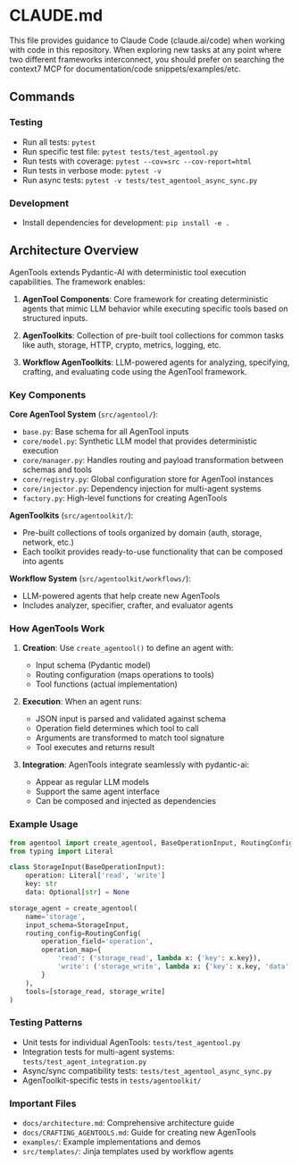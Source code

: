 # CLAUDE.md

This file provides guidance to Claude Code (claude.ai/code) when working with code in this repository.
When exploring new tasks at any point where two different frameworks interconnect, you should prefer on searching the context7 MCP for documentation/code snippets/examples/etc.  

## Commands

### Testing
- Run all tests: `pytest`
- Run specific test file: `pytest tests/test_agentool.py`
- Run tests with coverage: `pytest --cov=src --cov-report=html`
- Run tests in verbose mode: `pytest -v`
- Run async tests: `pytest -v tests/test_agentool_async_sync.py`

### Development
- Install dependencies for development: `pip install -e .`

## Architecture Overview

AgenTools extends Pydantic-AI with deterministic tool execution capabilities. The framework enables:

1. **AgenTool Components**: Core framework for creating deterministic agents that mimic LLM behavior while executing specific tools based on structured inputs.

2. **AgenToolkits**: Collection of pre-built tool collections for common tasks like auth, storage, HTTP, crypto, metrics, logging, etc.

3. **Workflow AgenToolkits**: LLM-powered agents for analyzing, specifying, crafting, and evaluating code using the AgenTool framework.

### Key Components

**Core AgenTool System** (`src/agentool/`):
- `base.py`: Base schema for all AgenTool inputs
- `core/model.py`: Synthetic LLM model that provides deterministic execution
- `core/manager.py`: Handles routing and payload transformation between schemas and tools
- `core/registry.py`: Global configuration store for AgenTool instances
- `core/injector.py`: Dependency injection for multi-agent systems
- `factory.py`: High-level functions for creating AgenTools

**AgenToolkits** (`src/agentoolkit/`):
- Pre-built collections of tools organized by domain (auth, storage, network, etc.)
- Each toolkit provides ready-to-use functionality that can be composed into agents

**Workflow System** (`src/agentoolkit/workflows/`):
- LLM-powered agents that help create new AgenTools
- Includes analyzer, specifier, crafter, and evaluator agents

### How AgenTools Work

1. **Creation**: Use `create_agentool()` to define an agent with:
   - Input schema (Pydantic model)
   - Routing configuration (maps operations to tools)
   - Tool functions (actual implementation)

2. **Execution**: When an agent runs:
   - JSON input is parsed and validated against schema
   - Operation field determines which tool to call
   - Arguments are transformed to match tool signature
   - Tool executes and returns result

3. **Integration**: AgenTools integrate seamlessly with pydantic-ai:
   - Appear as regular LLM models
   - Support the same agent interface
   - Can be composed and injected as dependencies

### Example Usage

```python
from agentool import create_agentool, BaseOperationInput, RoutingConfig
from typing import Literal

class StorageInput(BaseOperationInput):
    operation: Literal['read', 'write']
    key: str
    data: Optional[str] = None

storage_agent = create_agentool(
    name='storage',
    input_schema=StorageInput,
    routing_config=RoutingConfig(
        operation_field='operation',
        operation_map={
            'read': ('storage_read', lambda x: {'key': x.key}),
            'write': ('storage_write', lambda x: {'key': x.key, 'data': x.data}),
        }
    ),
    tools=[storage_read, storage_write]
)
```

### Testing Patterns

- Unit tests for individual AgenTools: `tests/test_agentool.py`
- Integration tests for multi-agent systems: `tests/test_agent_integration.py`
- Async/sync compatibility tests: `tests/test_agentool_async_sync.py`
- AgenToolkit-specific tests in `tests/agentoolkit/`

### Important Files

- `docs/architecture.md`: Comprehensive architecture guide
- `docs/CRAFTING_AGENTOOLS.md`: Guide for creating new AgenTools
- `examples/`: Example implementations and demos
- `src/templates/`: Jinja templates used by workflow agents
